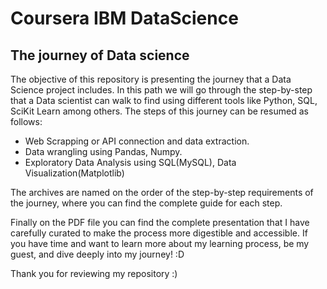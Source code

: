 # Coursera IBM DataScience

## The journey of Data science
The objective of this repository is presenting the journey that a Data Science project includes. 
In this path we will go through the step-by-step that a Data scientist can walk to find using different tools like Python, SQL, SciKit Learn among others. 
The steps of this journey can be resumed as follows:

- Web Scrapping or API connection and data extraction.
- Data wrangling using Pandas, Numpy.
- Exploratory Data Analysis using SQL(MySQL), Data Visualization(Matplotlib)

The archives are named on the order of the step-by-step requirements of the journey, where you can find the complete guide for each step.

Finally on the PDF file you can find the complete presentation that I have carefully curated to make the process more digestible and accessible. 
If you have time and want to learn more about my learning process, be my guest, and dive deeply into my journey! :D

Thank you for reviewing my repository :)
